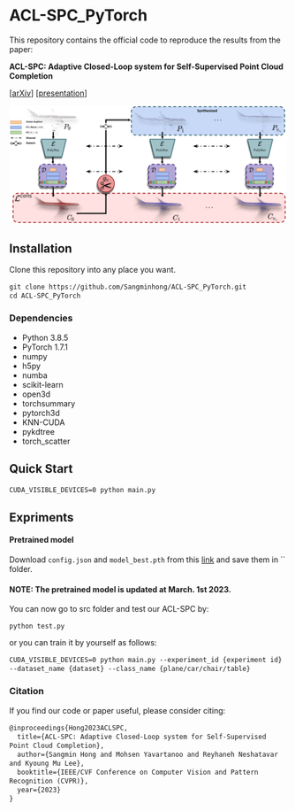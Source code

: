 # ACL-SPC_PyTorch

This repository contains the official code to reproduce the results from the paper:

**ACL-SPC: Adaptive Closed-Loop system for Self-Supervised Point Cloud Completion**

\[[arXiv](https://arxiv.org/abs/2303.01979)\] \[[presentation]()\] 

![architecture](https://github.com/Sangminhong/ACL-SPC_PyTorch/blob/master/assets/NewFramework-1.png)

## Installation
Clone this repository into any place you want.
```
git clone https://github.com/Sangminhong/ACL-SPC_PyTorch.git
cd ACL-SPC_PyTorch
```
### Dependencies
* Python 3.8.5
* PyTorch 1.7.1
* numpy
* h5py
* numba
* scikit-learn
* open3d
* torchsummary
* pytorch3d
* KNN-CUDA
* pykdtree
* torch_scatter

## Quick Start
```
CUDA_VISIBLE_DEVICES=0 python main.py
```

## Expriments

#### Pretrained model
Download `config.json` and `model_best.pth` from this [link]() and save them in `` folder.
#### NOTE: The pretrained model is updated at March. 1st 2023. 

You can now go to src folder and test our ACL-SPC by:
```
python test.py 
```

or you can train it by yourself as follows:
```
CUDA_VISIBLE_DEVICES=0 python main.py --experiment_id {experiment id} --dataset_name {dataset} --class_name {plane/car/chair/table}  
```


### Citation
If you find our code or paper useful, please consider citing:
```
@inproceedings{Hong2023ACLSPC,
  title={ACL-SPC: Adaptive Closed-Loop system for Self-Supervised Point Cloud Completion},
  author={Sangmin Hong and Mohsen Yavartanoo and Reyhaneh Neshatavar and Kyoung Mu Lee},
  booktitle={IEEE/CVF Conference on Computer Vision and Pattern Recognition (CVPR)},
  year={2023}
}
```
